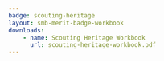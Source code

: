 ```yaml
---
badge: scouting-heritage
layout: smb-merit-badge-workbook
downloads:
    - name: Scouting Heritage Workbook
      url: scouting-heritage-workbook.pdf
---
```


